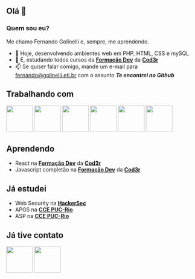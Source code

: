 ## Olá 👋

### Quem sou eu?

Me chamo Fernando Golinelli e, sempre, me aprendendo.

- 🔭 Hoje, desenvolvendo ambientes web em PHP, HTML, CSS e mySQL
- 🌱 E, estudando todos cursos da **[Formação Dev](https://escola.formacao.dev)** da **[Cod3r](https://www.cod3r.com.br)**
- 📫 Se quiser falar comigo, mande um e-mail para fernando@golinelli.eti.br com o assunto *__Te encontrei no Github__*

## Trabalhando com
<img src="https://cdn.jsdelivr.net/gh/devicons/devicon/icons/vscode/vscode-original-wordmark.svg" width="70"/> <img src="https://cdn.jsdelivr.net/gh/devicons/devicon/icons/php/php-plain.svg" width="70"/> <img src="https://cdn.jsdelivr.net/gh/devicons/devicon/icons/html5/html5-original-wordmark.svg" width="70"/> <img src="https://cdn.jsdelivr.net/gh/devicons/devicon/icons/css3/css3-original-wordmark.svg" width="70"/> <img src="https://cdn.jsdelivr.net/gh/devicons/devicon/icons/mysql/mysql-original-wordmark.svg" width="70"/> <img src="https://cdn.jsdelivr.net/gh/devicons/devicon/icons/javascript/javascript-plain.svg" width="70"/>

## Aprendendo 
- React na **[Formação Dev](https://escola.formacao.dev)** da **[Cod3r](https://www.cod3r.com.br)**
- Javascript completão na **[Formação Dev](https://escola.formacao.dev)** da **[Cod3r](https://www.cod3r.com.br)**

## Já estudei
- Web Security na **[HackerSec](https://hackersec.com)**
- APGS na **[CCE PUC-Rio](https://cce.puc-rio.br)**
- ASP na **[CCE PUC-Rio](https://cce.puc-rio.br)**

## Já tive contato
<img src="https://cdn.jsdelivr.net/gh/devicons/devicon/icons/flutter/flutter-plain.svg" width="70"/> <img src="https://cdn.jsdelivr.net/gh/devicons/devicon/icons/python/python-original.svg" width="70"/>
          

<!--
**fgolinelli/fgolinelli** is a ✨ _special_ ✨ repository because its `README.md` (this file) appears on your GitHub profile.

Here are some ideas to get you started:

- 🔭 I’m currently working on ...
- 🌱 I’m currently learning ...
- 👯 I’m looking to collaborate on ...
- 🤔 I’m looking for help with ...
- 💬 Ask me about ...
- 📫 How to reach me: ...
- 😄 Pronouns: ...
- ⚡ Fun fact: ...
-->

